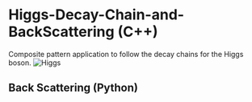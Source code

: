 # Higgs-Decay-Chain-and-BackScattering (C++)
Composite pattern application to follow the decay chains for the Higgs boson.
![Higgs](https://user-images.githubusercontent.com/79840407/174474642-118bde6e-df8a-4f4e-bec9-9215e23a1e4e.png)

## Back Scattering (Python)


